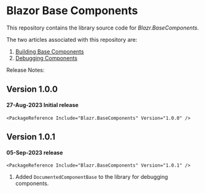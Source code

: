 # Blazor Base Components

This repository contains the library source code for *Blazr.BaseComponents*.


The two articles associated with this repository are:
1. [Building Base Components](./Article.md)
2. [Debugging Components](./DocumentationArticle.md)


Release Notes:

## Version 1.0.0

#### 27-Aug-2023 Initial release

```
<PackageReference Include="Blazr.BaseComponents" Version="1.0.0" />
```

## Version 1.0.1

#### 05-Sep-2023 release

```
<PackageReference Include="Blazr.BaseComponents" Version="1.0.1" />
```

1. Added `DocumentedComponentBase` to the library for debugging components.